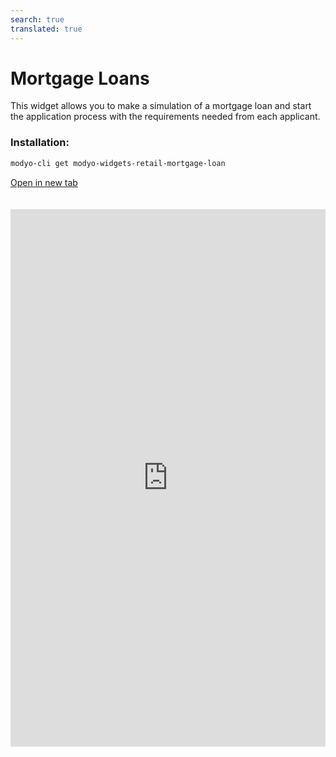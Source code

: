 ```yaml
---
search: true
translated: true
---
```


# Mortgage Loans

This widget allows you to make a simulation of a mortgage loan and start the application process with the requirements needed from each applicant.

### Installation:

```bash
modyo-cli get modyo-widgets-retail-mortgage-loan
```

[Open in new tab](https://widgets.modyo.com/retail/retail-mortgage-loan)

<iframe id="widgetFrame" src="https://widgets.modyo.com/retail/retail-mortgage-loan" width="100%"  frameBorder="0" style="min-height:860px;overflow:auto;margin-top:20px;"/>

| Feature            | Description                                                                                                                                                                                                             |
| ------------------ | ----------------------------------------------------------------------------------------------------------------------------------------------------------------------------------------------------------------------- |
| Loan Amount        | Enters the loan amount that they want to simulate and apply for.                                                                                                                                                        |
| Down payment       | Enters the down payment amount to be included in the application.                                                                                                                                                       |
| Property type      | Chooses the property type that they wish to purchase with the loan.                                                                                                                                                     |
| Loan Term          | Chooses the number of years over which loan payments will be made.                                                                                                                                                      |
| Grace Period       | Selects a grace period of non-payment in months that the customer wishes to add into their simulation.                                                                                                                  |
| Insurance          | Chooses which insurances to include in the mortgage loan simulation.                                                                                                                                                    |
| Simulation Summary | Presents general information about the mortgage loan simulation carried out. Includes total cost of the loan, the term in number of years, monthly payment amount, respective interest rates and financing percentages. |
| Simulation Details | Displays the details of the mortgage loan simulation. Includes the loan amount, term, down payment, monthly payment amount, property type, taxes, insurance and expenses, among others.                                 |
| Apply for Loan     | Allows customers to confirm the simulation and begin their application for the mortgage loan with your institution.                                                                                                     |

<script>

  export default {
    mounted() {

      function setIframeHeightCO(id, ht) {
          var ifrm = document.getElementById(id);
          if(ifrm) {
            ifrm.style.height = ht + 4 + "px";
          }
      }
      // iframed document sends its height using postMessage
      function handleDocHeightMsg(e) {
          // check origin
          if ( e.origin === 'https://widgets.modyo.com' ) {
              // parse data
              var data = JSON.parse( e.data );

              console.log('data:', data)
              // check data object
              if ( data['docHeight'] ) {
                  setIframeHeightCO( 'widgetFrame', data['docHeight'] );
              } else {
                  setIframeHeightCO( 'widgetFrame', 700 );
              }
          }
      }

      // assign message handler
      if ( window.addEventListener ) {
          window.addEventListener('message', handleDocHeightMsg, false);
      }
    }
  }

</script>
